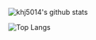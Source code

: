 ![khj5014's github stats](https://github-readme-stats.vercel.app/api?username=khj5014&show_icons=true)

![Top Langs](https://github-readme-stats.vercel.app/api/top-langs/?username=khj5014&layout=demo)
